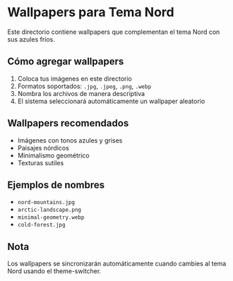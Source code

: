 # Wallpapers para Tema Nord

Este directorio contiene wallpapers que complementan el tema Nord con sus azules fríos.

## Cómo agregar wallpapers

1. Coloca tus imágenes en este directorio
2. Formatos soportados: `.jpg`, `.jpeg`, `.png`, `.webp`
3. Nombra los archivos de manera descriptiva
4. El sistema seleccionará automáticamente un wallpaper aleatorio

## Wallpapers recomendados

- Imágenes con tonos azules y grises
- Paisajes nórdicos
- Minimalismo geométrico
- Texturas sutiles

## Ejemplos de nombres

- `nord-mountains.jpg`
- `arctic-landscape.png`
- `minimal-geometry.webp`
- `cold-forest.jpg`

## Nota

Los wallpapers se sincronizarán automáticamente cuando cambies al tema Nord usando el theme-switcher. 